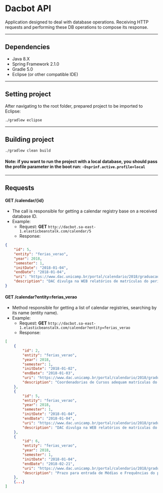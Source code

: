 # Dacbot API

Application designed to deal with database operations. Receiving HTTP requests and performing these DB operations to compose its response.

-----

## Dependencies 
- Java 8.X 
- Spring Framework 2.1.0
- Gradle 5.0 
- Eclipse (or other compatible IDE)

-----

## Setting project

After navigating to the root folder, prepared project to be imported to Eclipse:
````
./gradlew eclipse
````

-----

## Building project
````
./gradlew clean build
````

#### Note: if you want to run the project with a local database, you should pass the profile parameter in the boot run: ```-Dsprinf.active.profile=local```

-----

## Requests

#### GET /calendar/{id}
- The call is responsible for getting a calendar registry base on a received database ID.
- Example:
    - Request: **GET** ```http://dacbot.sa-east-1.elasticbeanstalk.com/calendar/5```
    - Response:
```json
{
    "id": 5,
    "entity": "ferias_verao",
    "year": 2018,
    "semester": 1,
    "initDate": "2018-01-04",
    "endDate": "2018-01-04",
    "uri": "https://www.dac.unicamp.br/portal/calendario/2018/graduacao",
    "description": "DAC divulga na WEB relatórios de matrículas do período de Férias de Verão - 2018.",
}
```

#### GET /calendar?entity=ferias_verao
- Method responsible for getting a list of calendar registries, searching by its name (entity name).
- Example:
    - Request: **GET** ```http://dacbot.sa-east-1.elasticbeanstalk.com/calendar?entity=ferias_verao```
    - Response:
```json
[
    {
        "id": 2,
        "entity": "ferias_verao",
        "year": 2018,
        "semester": 1,
        "initDate": "2018-01-02",
        "endDate": "2018-01-03",
        "uri": "https://www.dac.unicamp.br/portal/calendario/2018/graduacao",
        "description": "Coordenadorias de Cursos adequam matrículas do período de  Férias de Verão - 2018."
    },
    {
        "id": 5,
        "entity": "ferias_verao",
        "year": 2018,
        "semester": 1,
        "initDate": "2018-01-04",
        "endDate": "2018-01-04",
        "uri": "https://www.dac.unicamp.br/portal/calendario/2018/graduacao",
        "description": "DAC divulga na WEB relatórios de matrículas do período de Férias de Verão - 2018."
    },
    {
        "id": 6,
        "entity": "ferias_verao",
        "year": 2018,
        "semester": 1,
        "initDate": "2018-01-04",
        "endDate": "2018-02-21",
        "uri": "https://www.dac.unicamp.br/portal/calendario/2018/graduacao",
        "description": "Prazo para entrada de Médias e Frequências do período de Férias de Verão - 2018, na WEB."
    },
    {...}
]
```